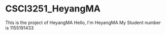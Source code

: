 # CSCI3251_HeyangMA
This is the project of HeyangMA
Hello, I'm HeyangMA
My Student number is 1155191433
